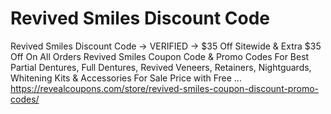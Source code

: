 # Revived Smiles Discount Code
Revived Smiles Discount Code → VERIFIED → $35 Off Sitewide &amp; Extra $35 Off On All Orders Revived Smiles Coupon Code &amp; Promo Codes For Best Partial Dentures, Full Dentures, Revived Veneers, Retainers, Nightguards, Whitening Kits &amp; Accessories For Sale Price with Free ... https://revealcoupons.com/store/revived-smiles-coupon-discount-promo-codes/
